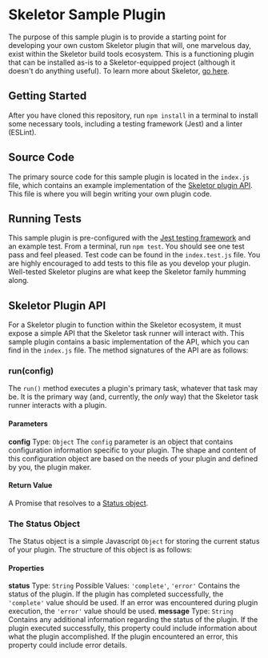 # Skeletor Sample Plugin
The purpose of this sample plugin is to provide a starting point for developing your own custom Skeletor plugin that will, one marvelous day, exist within the Skeletor build tools ecosystem. 
This is a functioning plugin that can be installed as-is to a Skeletor-equipped project (although it doesn't do anything useful). 
To learn more about Skeletor, [go here](https://github.com/deg-skeletor/skeletor-core).
## Getting Started
After you have cloned this repository, run `npm install` in a terminal to install some necessary tools, including a testing framework (Jest) and a linter (ESLint). 
## Source Code
The primary source code for this sample plugin is located in the `index.js` file, which contains an example implementation of the [Skeletor plugin API](#Skeletor-Plugin-API). This file is where you will begin writing your own plugin code.
## Running Tests
This sample plugin is pre-configured with the [Jest testing framework](https://facebook.github.io/jest/) and an example test. 
From a terminal, run `npm test`. You should see one test pass and feel pleased.
Test code can be found in the `index.test.js` file. You are highly encouraged to add tests to this file as you develop your plugin. Well-tested Skeletor plugins are what keep the Skeletor family humming along.
## Skeletor Plugin API
For a Skeletor plugin to function within the Skeletor ecosystem, it must expose a simple API that the Skeletor task runner will interact with. This sample plugin contains a basic implementation of the API, which you can find in the `index.js` file.
The method signatures of the API are as follows:
### run(config)
The `run()` method executes a plugin's primary task, whatever that task may be. It is the primary way (and, currently, the *only* way) that the Skeletor task runner interacts with a plugin.
#### Parameters
**config**
Type: `Object`
The `config` parameter is an object that contains configuration information specific to your plugin. The shape and content of this configuration object are based on the needs of your plugin and defined by you, the plugin maker.
#### Return Value
A Promise that resolves to a [Status object](#The-Status-Object).
### The Status Object
The Status object is a simple Javascript `Object` for storing the current status of your plugin. The structure of this object is as follows:
#### Properties
**status**
Type: `String`
Possible Values: `'complete'`, `'error'`
Contains the status of the plugin. If the plugin has completed successfully, the `'complete'` value should be used. If an error was encountered during plugin execution, the `'error'` value should be used.
**message**
Type: `String`
Contains any additional information regarding the status of the plugin. If the plugin executed successfully, this property could include information about what the plugin accomplished. If the plugin encountered an error, this property could include error details. 